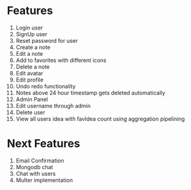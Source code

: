 # Features

1. Login user
2. SignUp user
3. Reset password for user
4. Create a note
5. Edit a note
6. Add to favorites with different icons
7. Delete a note
8. Edit avatar
9. Edit profile
10. Undo redo functionality
11. Notes above 24 hour timestamp gets deleted automatically
12. Admin Panel
13. Edit username through admin
14. Delete user 
15. View all users idea with favIdea count using aggregation pipelining
# Next Features
1. Email Confirmation 
2. Mongodb chat 
3. Chat with users
4. Multer implementation
